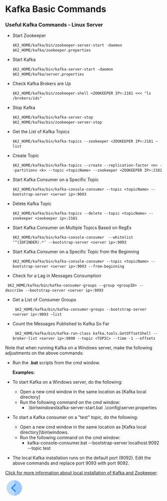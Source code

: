# Kafka Basic Commands

### Useful Kafka Commands - Linux Server

- Start Zookeeper

  ```
  $K2_HOME/kafka/bin/zookeeper-server-start -daemon $K2_HOME/kafka/zookeeper.properties
  ```

  

- Start Kafka

  ```
  $K2_HOME/kafka/bin/kafka-server-start -daemon $K2_HOME/kafka/server.properties
  ```

  

- Check Kafka Brokers are Up
  ```
  $K2_HOME/kafka/bin/zookeeper-shell <ZOOKEEPER IP>:2181 <<< "ls /brokers/ids"
  ```

  

- Stop Kafka
  ```
  $K2_HOME/kafka/bin/kafka-server-stop
  $K2_HOME/kafka/bin/zookeeper-server-stop 
  ```

  

- Get the List of Kafka Topics
  ```
  $K2_HOME/kafka/bin/kafka-topics --zookeeper <ZOOKEEPER IP>:2181 –list
  ```

  

- Create Topic 
  ```
  $K2_HOME/kafka/bin/kafka-topics --create --replication-factor <n> --partitions <k> --topic <topicName> --zookeeper <ZOOKEEPER IP>:2181
  ```

  

- Start Kafka Consumer on a Specific Topic 

  ```
  $K2_HOME/kafka/bin/kafka-console-consumer --topic <topicName> --bootstrap-server <server ip>:9093
  ```



- Delete Kafka Topic   

  ```
  $K2_HOME/kafka/bin/kafka-topics --delete --topic <topicName> --zookeeper <zookeeper ip>:2181
  ```



- Start Kafka Consumer on Multiple Topics Based on RegEx  

  ```
  $K2_HOME/kafka/bin/kafka-console-consumer  --whitelist ‘^(IDFINDER).*’ --bootstrap-server <server ip>:9093 
  ```



- Start Kafka Consumer on a Specific Topic from the Beginning  

  ```
  $K2_HOME/kafka/bin/kafka-console-consumer --topic <topicName> --bootstrap-server <server ip>:9093 --from-beginning
  ```

 

- Check for a Lag in Messages Consumption  

```
 $K2_HOME/kafka/bin/kafka-consumer-groups --group <groupID> -- describe --bootstrap-server <server ip>:9093
```



- Get a List of Consumer Groups 

  ```
   $K2_HOME/kafka/bin/kafka-consumer-groups --bootstrap-server <server ip>:9093 –list
  ```



- Count the Messages Published to Kafka So Far  

  ```
   $K2_HOME/kafka/bin/kafka-run-class kafka.tools.GetOffsetShell --broker-list <server ip>:9098 --topic <TOPIC> --time -1 --offsets
  ```



Note that when running Kafka on a Windows server, make the following adjustments on the above commands: 

- Run the **.bat** scripts from the cmd window. 

  **Examples:**

- To start Kafka on a Windows server, do the following:

  - Open a new cmd window in the same location as [Kafka local directory]
  - Run the following command on the cmd window:
    - .\bin\windows\kafka-server-start.bat .\config\server.properties 
  
- To start a Kafka consumer on a "test" topic, do the following:

  - Open a new cmd window in the same location as [Kafka local directory]\bin\windows.
  - Run the following command on the cmd window: 
    - kafka-console-consumer.bat --bootstrap-server localhost:9092 --topic test

- The local Kafka installation runs on the default port (9092). Edit the above commands and replace port 9093 with port 9092.


[Click for more information about local installation of Kafka and Zookeeper](/articles/demo_project/01_local_installation_of_zookeper_kafka_and_ES.md).



[![Previous](/articles/images/Previous.png)](07_cassandra_basic_commands.md)

